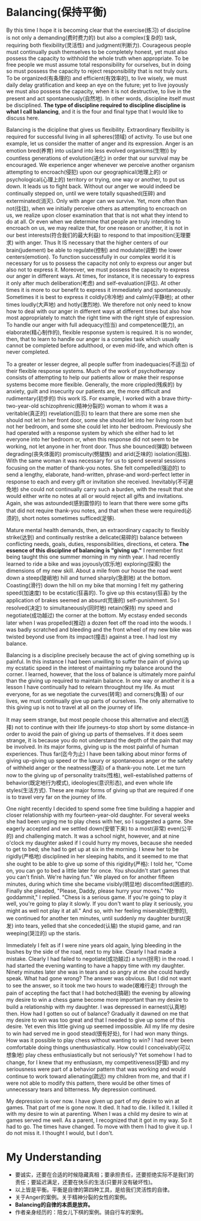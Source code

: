 # Balancing(保持平衡)
By this time I hope it is becoming clear that the exercise(练习) of discipline is not only a demanding(费时费力的) but also a complex(复杂的) task, requiring both flexibility(灵活性) and judgment(判断力). Courageous people must continually push themselves to be completely honest, yet must also possess the capacity to withhold the whole truth when appropriate. To be free people we must assume total responsibility for ourselves, but in doing so must possess the capacity to reject responsibility that is not truly ours. To be organized(有条理的) and efficient(有效率的), to live wisely, we must daily delay gratification and keep an eye on the future; yet to live joyously we must also possess the capacity, when it is not destructive, to live in the present and act spontaneously(自然地). In other words, discipline itself must be disciplined. **The type of discipline required to discipline discipline is what I call balancing**, and it is the four and final type that I would like to discuss here.


Balancing is the dicipline that gives us flexibility. Extraordinary flexibility is required for successful living in all spheres(领域) of activity. To use but one example, let us consider the matter of anger and its expression. Anger is an emotion bred(养育) into us(and into less evolved organisms(生物)) by countless generations of evolution(进化) in order that our survival may be encouraged. We experience anger whenever we perceive another organism attempting to encroach(侵犯) upon our geographical(地理上的) or psychological(心理上的) territory or trying, one way or another, to put us down. It leads us to fight back. Without our anger we would indeed be continually stepped on, until we were totally squashed(压碎) and exterminated(消灭). Only with anger can we survive. Yet, more often than not(往往), when we initially perceive others as attempting to encroach on us, we realize upon closer examination that that is not what they intend to do at all. Or even when we determine that people are truly intending to encroach on us, we may realize that, for one reason or another, it is not in our best interests(符合我们的最大利益) to respond to that imposition(无理要求) with anger. Thus It IS necessary that the higher centers of our brain(judement) be able to regulate(控制) and modulate(调整) the lower centers(emotion). To function successfully in our complex world it is necessary for us to possess the capacity not only to express our anger but also not to express it. Moreover, we must possess the capacity to express our anger in different ways. At times, for instance, it is necessary to express it only after much deliberation(考虑) and self-evaluation(评估). At other times it is more to our benefit to express it immediately and spontaneously. Sometimes it is best to express it coldly(冷冷地) and calmly(平静地); at other times loudly(大声地) and hotly(激烈地). We therefore not only need to know how to deal with our anger in different ways at different times but also how most appropriately to match the right time with the right style of expression. To handle our anger with full adequacy(恰当) and competence(能力), an elaborate(精心制作的), flexible response system is required. It is no wonder, then, that to learn to handle our anger is a complex task which usually cannot be completed before adulthood, or even mid-life, and which often is never completed.


To a greater or lesser degree, all people suffer from inadequacies(不适当) of their flexible response systems. Much of the work of psychotherapy consists of attempting to help our patients allow or make their response systems become more flexible. Generally, the more crippled(残疾的) by anxiety, guilt and insecurity our patients are, the more difficult and rudimentary(初步的) this work IS. For example, I worked with a brave thirty-two-year-old schizophrenic(精神分裂的) woman to whom it was a veritable(真正的) revelation(启示) to learn that there are some men she should not let in her front door, some she should let into her living room but not her bedroom, and some she could let into her bedroom. Previously she had operated with a response system by which she either had to let everyone into her bedroom or, when this response did not seem to be working, not let anyone in her front door. Thus she bounced(弹跳) between degrading(丧失体面的) promiscuity(劈腿族) and arid(乏味的) isolation(孤独). With the same woman it was necessary for us to spend several sessions focusing on the matter of thank-you notes. She felt compelled(强迫的) to send a lengthy, elaborate, hand-written, phrase-and word-perfect letter in response to each and every gift or invitation she received. Inevitably(不可避免地) she could not continually carry such a burden, with the result that she would either write no notes at all or would reject all gifts and invitations. Again, she was astounded(感到震惊的) to learn that there were some gifts that did not require thank-you notes, and that when these were required(必须的), short notes sometimes sufficed(足够).


Mature mental health demands, then, an extraordinary capacity to flexibly strike(达到) and continually restrike a delicate(易碎的) balance between conflicting needs, goals, duties, responsibilities, directions, et cetera. **The essence of this discipline of balancing is "giving up."** I remember first being taught this one summer morning in my ninth year. I had recently learned to ride a bike and was joyously(欢乐地) exploring(探索) the dimensions of my new skill. About a mile from our house the road went down a steep(陡峭地) hill and turned sharply(急剧地) at the bottom. Coasting(滑行) down the hill on my bike that morning I felt my gathering speed(加速度) to be ecstatic(狂喜的). To give up this ecstasy(狂喜) by the application of brakes seemed an absurd(荒唐的) self-punishment. So I resolved(决定) to simultaneously(同时地) retain(保持) my speed and negotiate(成功越过) the corner at the bottom. My ecstasy ended seconds later when I was propelled(推动) a dozen feet off the road into the woods. I was badly scratched and bleeding and the front wheel of my new bike was twisted beyond use from its impact(撞击) against a tree. I had lost my balance.


Balancing is a discipline precisely because the act of giving something up is painful. In this instance I had been unwilling to suffer the pain of giving up my ecstatic speed in the interest of maintaining my balance around the corner. I learned, however, that the loss of balance is ultimately more painful than the giving up required to maintain balance. In one way or another it is a lesson I have continually had to relearn throughtout my life. As must everyone, for as we negotiate the curves(转弯) and corners(角落) of our lives, we must continually give up parts of ourselves. The only alternative to this giving up is not to travel at all on the journey of life.


It may seem strange, but most people choose this alternative and elect(选择) not to continue with their life journeys-to stop short by some distance-in order to avoid the pain of giving up parts of themselves. If it does seem strange, it is because you do not understand the depth of the pain that may be involved. In its major forms, giving up is the most painful of human experiences. Thus far(迄今为止) I have been talking about minor forms of giving up-giving up speed or the luxury or spontaneous anger or the safety of withheld anger or the neatness(整洁) of a thank-you note. Let me turn now to the giving up of personality traits(性格), well-established patterns of behavior(既定地行为模式), ideologies(意识形态), and even whole life styles(生活方式). These are major forms of giving up that are required if one is to travel very far on the journey of life.


One night recently I decided to spend some free time building a happier and closer relationship with my fourteen-year-old daughter. For several weeks she had been urging me to play chess with her, so I suggested a game. She eagerly accepted and we settled down(安顿下来) to a most(非常) even(公平的) and challenging match. It was a school night, however, and at nine o'clock my daughter asked if I could hurry my moves, because she needed to get to bed; she had to get up at six in the morning. I knew her to be rigidly(严格地) disciplined in her sleeping habits, and it seemed to me that she ought to be able to give up some of this rigidity(严格): I told her, "Come on, you can go to bed a little later for once. You shouldn't start games that you can't finish. We're having fun." We played on for another fifteen minutes, during which time she became visibly(明显地) discomfited(困惑的). Finally she pleaded, "Please, Daddy, please hurry your moves." "No goddammit," I replied. "Chess is a serious game. If you're going to play it well, you're going to play it slowly. If you don't want to play it seriously, you might as well not play it at all." And so, with her feeling miserable(悲惨的), we continued for another ten minutes, until suddenly my daughter burst(突发) into tears, yelled that she conceded(认输) the stupid game, and ran weeping(哭泣的) up the staris.


Immediately I felt as if I were nine years old again, lying bleeding in the bushes by the side of the road, next to my bike. Clearly I had made a mistake. Clearly I had failed to negotiate(成功越过) a turn(拐弯) in the road. I had started the evening wanting to have a happy time with my daughter. Ninety minutes later she was in tears and so angry at me she could hardly speak. What had gone wrong? The answer was obvious. But I did not want to see the answer, so it took me two hours to wade(艰难行走) through the pain of accepting the fact that I had botched(搞砸) the evening by allowing my desire to win a chess game become more important than my desire to build a relationship with my daughter. I was depressed in earnest(认真地) then. How had I gotten so out of balance? Gradually it dawned on me that my desire to win was too great and that I needed to give up some of this desire. Yet even this little giving up seemed impossible. All my life my desire to win had served me in good stead(很有好处), for I had won many things. How was it possible to play chess without wanting to win? I had never been comfortable doing things unenthusiastically. How could I conceivably(可以想象地) play chess enthusiastically but not seriously? Yet somehow I had to change, for I knew that my enthusiasm, my competitiveness(好强) and my seriousness were part of a behavior pattern that was working and would continue to work toward alienating(疏远) my children from me, and that if I were not able to modify this pattern, there would be other times of unnecessary tears and bitterness. My depression continued.


My depression is over now. I have given up part of my desire to win at games. That part of me is gone now. It died. It had to die. I killed it. I killed it with my desire to win at parenting. When I was a child my desire to win at games served me well. As a parent, I recognized that it got in my way. So it had to go. The times have changed. To move with them I had to give it up. I do not miss it. I thought I would, but I don't.
# My Understanding
* 要诚实，还要在合适的时候隐藏真相；要承担责任，还要拒绝实际不是我们的责任；要延迟满足，还要在快乐的生活(只要并没有破坏性)。
* 以上皆是平衡。平衡是自律的第四种工具，是给我们灵活性的自律。
* 关于Anger的案例。关于精神分裂的女性的案例。
* **Balancing的自律的本质是放弃。**
* 作者亲身经历的：陪女儿下棋的案例。骑自行车的案例。
